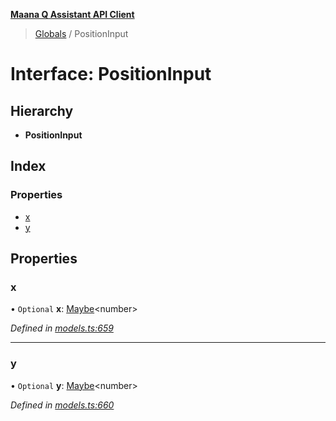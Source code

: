 **[Maana Q Assistant API Client](../README.md)**

> [Globals](../README.md) / PositionInput

# Interface: PositionInput

## Hierarchy

* **PositionInput**

## Index

### Properties

* [x](positioninput.md#x)
* [y](positioninput.md#y)

## Properties

### x

• `Optional` **x**: [Maybe](../README.md#maybe)\<number>

*Defined in [models.ts:659](https://github.com/maana-io/q-assistant-client/blob/develop/src/models.ts#L659)*

___

### y

• `Optional` **y**: [Maybe](../README.md#maybe)\<number>

*Defined in [models.ts:660](https://github.com/maana-io/q-assistant-client/blob/develop/src/models.ts#L660)*
